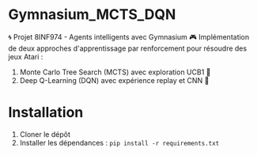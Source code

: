 # Gymnasium_MCTS_DQN

🌀 Projet 8INF974 - Agents intelligents avec Gymnasium 🎮  Implémentation de deux approches d'apprentissage par renforcement pour résoudre des jeux Atari : 

1. Monte Carlo Tree Search (MCTS) avec exploration UCB1 🌳
2. Deep Q-Learning (DQN) avec expérience replay et CNN 🧠

# Installation

1. Cloner le dépôt
2. Installer les dépendances : `pip install -r requirements.txt`
